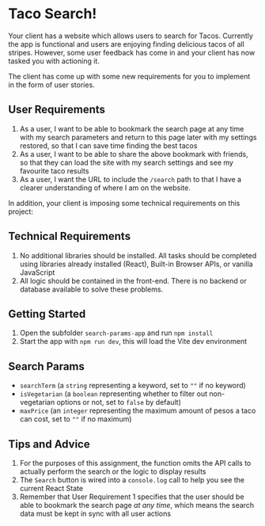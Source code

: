 # Taco Search!

Your client has a website which allows users to search for Tacos. Currently the app is functional and users are enjoying finding delicious tacos of all stripes. However, some user feedback has come in and your client has now tasked you with actioning it.

The client has come up with some new requirements for you to implement in the form of user stories.

## User Requirements

1. As a user, I want to be able to bookmark the search page at any time with my search parameters and return to this page later with my settings restored, so that I can save time finding the best tacos
2. As a user, I want to be able to share the above bookmark with friends, so that they can load the site with my search settings and see my favourite taco results
3. As a user, I want the URL to include the `/search` path to that I have a clearer understanding of where I am on the website.

In addition, your client is imposing some technical requirements on this project:

## Technical Requirements

1. No additional libraries should be installed. All tasks should be completed using libraries already installed (React), Built-in Browser APIs, or vanilla JavaScript
2. All logic should be contained in the front-end. There is no backend or database available to solve these problems.

## Getting Started

1. Open the subfolder `search-params-app` and run `npm install`
2. Start the app with `npm run dev`, this will load the Vite dev environment

## Search Params

- `searchTerm` (a `string` representing a keyword, set to `""` if no keyword)
- `isVegetarian` (a `boolean` representing whether to filter out non-vegetarian options or not, set to `false` by default)
- `maxPrice` (an `integer` representing the maximum amount of pesos a taco can cost, set to `""` if no maximum)

## Tips and Advice

1. For the purposes of this assignment, the function omits the API calls to actually perform the search or the logic to display results
2. The `Search` button is wired into a `console.log` call to help you see the current React State
3. Remember that User Requirement 1 specifies that the user should be able to bookmark the search page _at any time_, which means the search data must be kept in sync with all user actions
